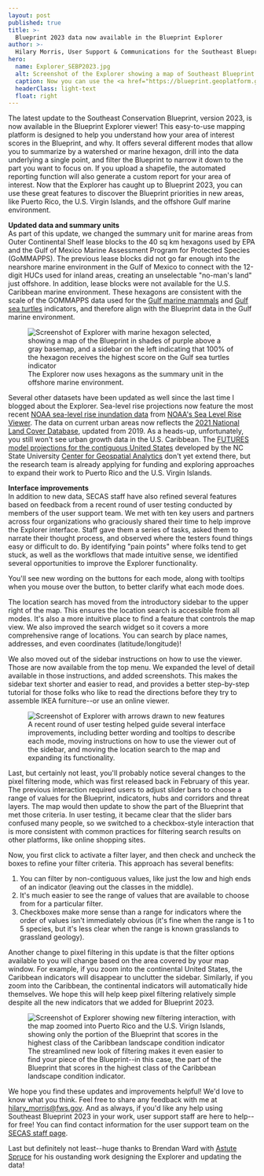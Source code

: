 ```yaml
---
layout: post
published: true
title: >-
  Blueprint 2023 data now available in the Blueprint Explorer
author: >-
  Hilary Morris, User Support & Communications for the Southeast Blueprint
hero:
  name: Explorer_SEBP2023.jpg
  alt: Screenshot of the Explorer showing a map of Southeast Blueprint 2023 in shades of purple above a gray basemap.
  caption: Now you can use the <a href="https://blueprint.geoplatform.gov/southeast/">Blueprint Explorer</a> viewer to discover the Blueprint priorities in areas new for 2023, like the Gulf marine environment and the U.S. Caribbean!
  headerClass: light-text
  float: right
---
```

The latest update to the Southeast Conservation Blueprint, version 2023, is now available in the Blueprint Explorer viewer! This easy-to-use mapping platform is designed to help you understand how your area of interest scores in the Blueprint, and why. It offers several different modes that allow you to summarize by a watershed or marine hexagon, drill into the data underlying a single point, and filter the Blueprint to narrow it down to the part you want to focus on. If you upload a shapefile, the automated reporting function will also generate a custom report for your area of interest. Now that the Explorer has caught up to Blueprint 2023, you can use these great features to discover the Blueprint priorities in new areas, like Puerto Rico, the U.S. Virgin Islands, and the offshore Gulf marine environment.<!--more-->

**Updated data and summary units**  
As part of this update, we changed the summary unit for marine areas from Outer Continental Shelf lease blocks to the 40 sq km hexagons used by EPA and the Gulf of Mexico Marine Assessment Program for Protected Species (GoMMAPPS). The previous lease blocks did not go far enough into the nearshore marine environment in the Gulf of Mexico to connect with the 12-digit HUCs used for inland areas, creating an unselectable "no-man's land" just offshore. In addition, lease blocks were not available for the U.S. Caribbean marine environment. These hexagons are consistent with the scale of the GOMMAPPS data used for the [Gulf marine mammals](https://secas-fws.hub.arcgis.com/maps/fws::gulf-marine-mammals-southeast-blueprint-indicator-2023/about) and [Gulf sea turtles](https://secas-fws.hub.arcgis.com/maps/fws::gulf-sea-turtles-southeast-blueprint-indicator-2023/about) indicators, and therefore align with the Blueprint data in the Gulf marine environment.

<figure>
  <img src="http://secassoutheast.org/images/Explorer_MarineHex.jpg" alt="Screenshot of Explorer with marine hexagon selected, showing a map of the Blueprint in shades of purple above a gray basemap, and a sidebar on the left indicating that 100% of the hexagon receives the highest score on the Gulf sea turtles indicator"/>
  <figcaption>The Explorer now uses hexagons as the summary unit in the offshore marine environment.</figcaption>
</figure>  

Several other datasets have been updated as well since the last time I blogged about the Explorer. Sea-level rise projections now feature the most recent [NOAA sea-level rise inundation data](https://coast.noaa.gov/digitalcoast/data/slr.html) from [NOAA's Sea Level Rise Viewer](https://coast.noaa.gov/slr/). The data on current urban areas now reflects the [2021 National Land Cover Database](https://www.mrlc.gov/data/nlcd-2021-land-cover-conus), updated from 2019. As a heads-up, unfortunately, you still won't see urban growth data in the U.S. Caribbean. The [FUTURES model projections for the contiguous United States](https://www.sciencebase.gov/catalog/item/63f50297d34efa0476b04cf7) developed by the NC State University [Center for Geospatial Analytics](https://cnr.ncsu.edu/geospatial/) don't yet extend there, but the research team is already applying for funding and exploring approaches to expand their work to Puerto Rico and the U.S. Virgin Islands.

**Interface improvements**  
In addition to new data, SECAS staff have also refined several features based on feedback from a recent round of user testing conducted by members of the user support team. We met with ten key users and partners across four organizations who graciously shared their time to help improve the Explorer interface. Staff gave them a series of tasks, asked them to narrate their thought process, and observed where the testers found things easy or difficult to do. By identifying "pain points" where folks tend to get stuck, as well as the workflows that made intuitive sense, we identified several opportunities to improve the Explorer functionality.

You'll see new wording on the buttons for each mode, along with tooltips when you mouse over the button, to better clarify what each mode does.

The location search has moved from the introductory sidebar to the upper right of the map. This ensures the location search is accessible from all modes. It's also a more intuitive place to find a feature that controls the map view. We also improved the search widget so it covers a more comprehensive range of locations. You can search by place names, addresses, and even coordinates (latitude/longitude)!

We also moved out of the sidebar instructions on how to use the viewer. Those are now available from the top menu. We expanded the level of detail available in those instructions, and added screenshots. This makes the sidebar text shorter and easier to read, and provides a better step-by-step tutorial for those folks who like to read the directions before they try to assemble IKEA furniture--or use an online viewer.

<figure>
  <img src="http://secassoutheast.org/images/2023UserTestingFeatures.jpg" alt="Screenshot of Explorer with arrows drawn to new features"/>
  <figcaption>A recent round of user testing helped guide several interface improvements, including better wording and tooltips to describe each mode, moving instructions on how to use the viewer out of the sidebar, and moving the location search to the map and expanding its functionality.</figcaption>
</figure> 

Last, but certainly not least, you'll probably notice several changes to the pixel filtering mode, which was first released back in February of this year. The previous interaction required users to adjust slider bars to choose a range of values for the Blueprint, indicators, hubs and corridors and threat layers. The map would then update to show the part of the Blueprint that met those criteria. In user testing, it became clear that the slider bars confused many people, so we switched to a checkbox-style interaction that is more consistent with common practices for filtering search results on other platforms, like online shopping sites.

Now, you first click to activate a filter layer, and then check and uncheck the boxes to refine your filter criteria. This approach has several benefits:

1. You can filter by non-contiguous values, like just the low and high ends of an indicator (leaving out the classes in the middle).
2. It's much easier to see the range of values that are available to choose from for a particular filter.
3. Checkboxes make more sense than a range for indicators where the order of values isn't immediately obvious (it's fine when the range is 1 to 5 species, but it's less clear when the range is known grasslands to grassland geology).

Another change to pixel filtering in this update is that the filter options available to you will change based on the area covered by your map window. For example, if you zoom into the continental United States, the Caribbean indicators will disappear to unclutter the sidebar. Similarly, if you zoom into the Caribbean, the continental indicators will automatically hide themselves. We hope this will help keep pixel filtering relatively simple despite all the new indicators that we added for Blueprint 2023.

<figure>
  <img src="http://secassoutheast.org/images/FilteringScreenshot.jpg" alt="Screenshot of Explorer showing new filtering interaction, with the map zoomed into Puerto Rico and the U.S. Virign Islands, showing only the portion of the Blueprint that scores in the highest class of the Caribbean landscape condition indicator"/>
  <figcaption>The streamlined new look of filtering makes it even easier to find your piece of the Blueprint--in this case, the part of the Blueprint that scores in the highest class of the Caribbean landscape condition indicator.</figcaption>
</figure>

We hope you find these updates and improvements helpful! We'd love to know what you think. Feel free to share any feedback with me at [hilary_morris@fws.gov](mailto:hilary_morris@fws.gov). And as always, if you'd like any help using Southeast Blueprint 2023 in your work, user support staff are here to help--for free! You can find contact information for the user support team on the [SECAS staff page](https://secassoutheast.org/staff).

Last but definitely not least--huge thanks to Brendan Ward with [Astute Spruce](https://astutespruce.com/) for his oustanding work designing the Explorer and updating the data!
